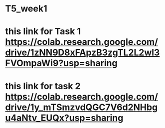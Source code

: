 # T5_week1
# this link for Task 1 https://colab.research.google.com/drive/1zNN9D8xFApzB3zgTL2L2wl3FVOmpaWi9?usp=sharing
# this link for task 2 https://colab.research.google.com/drive/1y_mTSmzvdQGC7V6d2NHbgu4aNtv_EUQx?usp=sharing
